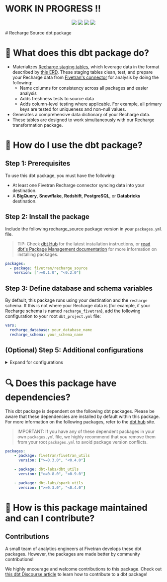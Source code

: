 # WORK IN PROGRESS !!
<p align="center">
    <a alt="License"
        href="https://github.com/fivetran/dbt_recharge_source/blob/main/LICENSE">
        <img src="https://img.shields.io/badge/License-Apache%202.0-blue.svg" /></a>
    <a alt="dbt-core">
        <img src="https://img.shields.io/badge/dbt_Core™_version->=1.3.0_<2.0.0-orange.svg" /></a>
    <a alt="Maintained?">
        <img src="https://img.shields.io/badge/Maintained%3F-yes-green.svg" /></a>
    <a alt="PRs">
        <img src="https://img.shields.io/badge/Contributions-welcome-blueviolet" /></a>
</p>
# Recharge Source dbt package

# 📣 What does this dbt package do?
- Materializes [Recharge staging tables](https://fivetran.github.io/dbt_recharge_source/#!/overview/recharge_source/models/?g_v=1&g_e=seeds), which leverage data in the format described by [this ERD](https://fivetran.com/docs/applications/recharge#schemainformation). These staging tables clean, test, and prepare your Recharge data from [Fivetran's connector](https://fivetran.com/docs/applications/recharge) for analysis by doing the following:
  - Name columns for consistency across all packages and easier analysis
  - Adds freshness tests to source data
  - Adds column-level testing where applicable. For example,  all primary keys are tested for uniqueness and non-null values.
- Generates a comprehensive data dictionary of your Recharge data.
- These tables are designed to work simultaneously with our Recharge transformation package.

# 🎯 How do I use the dbt package?
## Step 1: Prerequisites
To use this dbt package, you must have the following:
- At least one Fivetran Recharge connector syncing data into your destination.
- A **BigQuery**, **Snowflake**, **Redshift**, **PostgreSQL**, or **Databricks** destination.

## Step 2: Install the package
Include the following recharge_source package version in your `packages.yml` file.
> TIP: Check [dbt Hub](https://hub.getdbt.com/) for the latest installation instructions, or [read dbt's Package Management documentation](https://docs.getdbt.com/docs/package-management) for more information on installing packages.
```yml
packages:
  - package: fivetran/recharge_source
    version: [">=0.1.0", "<0.2.0"]
```

## Step 3: Define database and schema variables
By default, this package runs using your destination and the `recharge` schema. If this is not where your Recharge data is (for example, if your Recharge schema is named `recharge_fivetran`), add the following configuration to your root `dbt_project.yml` file:

```yml
vars:
  recharge_database: your_database_name
  recharge_schema: your_schema_name 
```

## (Optional) Step 5: Additional configurations
<details><summary>Expand for configurations</summary>

### Passing Through Additional Metrics
By default, this package will select `clicks`, `impressions`, and `cost` from the source reporting tables to store into the staging models. If you would like to pass through additional metrics to the staging models, add the following configurations to your `dbt_project.yml` file. These variables allow the pass-through fields to be aliased (`alias`) if desired, but not required. Use the following format for declaring the respective pass-through variables:

> **Note** Ensure you exercised due diligence when adding metrics to these models. The metrics added by default (clicks, impressions, and cost) have been vetted by the Fivetran team maintaining this package for accuracy. There are metrics included within the source reports, for example, metric averages, which may be inaccurately represented at the grain for reports created in this package. You want to ensure whichever metrics you pass through are indeed appropriate to aggregate at the respective reporting levels provided in this package.

```yml
vars:
    recharge__campaign_passthrough_metrics: 
      - name: "new_custom_field"
        alias: "custom_field"
    recharge__ad_group_passthrough_metrics:
      - name: "unique_string_field"
        alias: "field_id"
    recharge__advertised_product_passthrough_metrics: 
      - name: "new_custom_field"
        alias: "custom_field"
      - name: "a_second_field"
    recharge__targeting_keyword_passthrough_metrics:
      - name: "this_field"
    recharge__search_term_ad_keyword_passthrough_metrics:
      - name: "unique_string_field"
        alias: "field_id"
```

### Changing the Build Schema
By default, this package will build the Recharge staging models within a schema titled (<target_schema> + `recharge_source`) in your destination. If this is not where you would like your Amazon Ads staging data to be written, add the following configuration to your root `dbt_project.yml` file:

```yml
models:
    recharge_source:
      +schema: my_new_schema_name # leave blank for just the target_schema
```

### Change the source table references
If an individual source table has a different name than the package expects, add the table name as it appears in your destination to the respective variable:

> IMPORTANT: See this project's [`dbt_project.yml`](https://github.com/fivetran/dbt_recharge_source/blob/main/dbt_project.yml) variable declarations to see the expected names.

```yml
vars:
    recharge_<default_source_table_name>_identifier: your_table_name 
```

</details>

# 🔍 Does this package have dependencies?
This dbt package is dependent on the following dbt packages. Please be aware that these dependencies are installed by default within this package. For more information on the following packages, refer to the [dbt hub](https://hub.getdbt.com/) site.
> IMPORTANT: If you have any of these dependent packages in your own `packages.yml` file, we highly recommend that you remove them from your root `packages.yml` to avoid package version conflicts.
```yml
packages:
    - package: fivetran/fivetran_utils
      version: [">=0.3.0", "<0.4.0"]

    - package: dbt-labs/dbt_utils
      version: [">=0.8.0", "<0.9.0"]

    - package: dbt-labs/spark_utils
      version: [">=0.3.0", "<0.4.0"]
```
          
# 🙌 How is this package maintained and can I contribute?
## Contributions
A small team of analytics engineers at Fivetran develops these dbt packages. However, the packages are made better by community contributions! 

We highly encourage and welcome contributions to this package. Check out [this dbt Discourse article](https://discourse.getdbt.com/t/contributing-to-a-dbt-package/657) to learn how to contribute to a dbt package!
